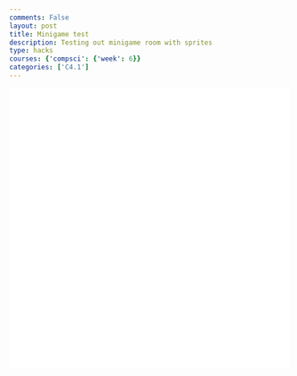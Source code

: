 ```yaml
---
comments: False
layout: post
title: Minigame test
description: Testing out minigame room with sprites
type: hacks
courses: {'compsci': {'week': 6}}
categories: ['C4.1']
---
```

<style>
    .container{
        display:block;
        background-color:white;
    }
</style>
<canvas id="display" class="container" height="500px" width="500px"></canvas>

<script type="module">
//import needed modules
import Character from "/Group/myScripts/GameScripts/CharacterMovement.js";
import Object from "/Group/myScripts/GameScripts/CreateObject.js";

//define canvas
var canvas = document.getElementById("display");
var hiddenCanvas = document.createElement("canvas");
hiddenCanvas.setAttribute("width","500px");
hiddenCanvas.setAttribute("height","500px");
hiddenCanvas.setAttribute("willReadFrequently",true);

//bind inputs to a controller
var myCharacter = new Character();
document.addEventListener("keydown",myCharacter.handleKeydown.bind(myCharacter));
document.addEventListener("keyup",myCharacter.handleKeyup.bind(myCharacter));

//create objects
    //main character
    var characterSpriteSheet = new Image();
    characterSpriteSheet.src = "/Group/images/Game/walking-sprite.png";
    var myCharacterObject = new Object("character", characterSpriteSheet,[44,54],[200,266],[250,500],5,1);

    //backgrounds
        //apartment background
        var backgroundImage = new Image();
        backgroundImage.src = "/Group/images/Game/minigameroom.png";
        var backgroundObject = new Object("background", backgroundImage,[197,175],[500,500],[0,500],1,1);
        //hallway

        //

    //windows
    var windowSpriteSheet = new Image();
    windowSpriteSheet.src = "/Group/images/Game/window-rain-sprite.png";
    var windowObject1 = new Object("window", windowSpriteSheet,[75,90],[114,160],[7,154],23,1);
    var windowObject2 = new Object("window", windowSpriteSheet,[75,90],[114,160],[175,154],23,1);
    var windowObject3 = new Object("window", windowSpriteSheet,[75,90],[114,160],[337,154],23,1);

    //text

var fps = 24;
var active = true;
var animId;
var currentFrame = 0;
var sec = 0;

//variable to track current window frame
var windowSpriteFrame = 0;
var windowSpriteTotalFrames = 23;

//update window sprite
function updateWindowSpriteFrame() {
        windowSpriteFrame = (windowSpriteFrame + 1) % windowSpriteTotalFrames;
    }

function frame(){ //when a frame is updated
    currentFrame = (currentFrame+1)%fps;
    if (currentFrame == 0){
        sec+=1
    }

    var pos = myCharacter.onFrame(fps); //update frame, and get position
    pos = [pos.x,500-pos.y]; //fix position
    myCharacterObject.OverridePosition(pos); //update objects
    
    if(currentFrame % Math.round(fps/4) == 0){
        if (myCharacter.moving == false && myCharacter.directionY == 0){ //if moving, and not jumping or crouching
            myCharacterObject.UpdateFrame();
        }
    }

    var ctx = canvas.getContext("2d");
        ctx.clearRect(0, 0, 500, 500);

    //draw frame
    var ctx = canvas.getContext("2d");
    ctx.clearRect(0,0,500,500);
     //draw windows
    windowObject1.draw(ctx,[0,0],windowSpriteFrame);
    windowObject2.draw(ctx,[0,0],windowSpriteFrame);
    windowObject3.draw(ctx,[0,0],windowSpriteFrame);
    //draw background second
    backgroundObject.draw(ctx,[0,0])
   
    //run function again
    setTimeout(function() {
        if(active==true){
            animId = requestAnimationFrame(frame);
            }
        }, 1000 / fps);
    }

//canvas.addEventListener("mousemove", function(e){
//    var scale = lightObject.ReturnScale();
//    lightObject.OverridePosition([e.offsetX-scale[0]/2,e.offsetY+scale[1]/2])
//});
frame();
</script>